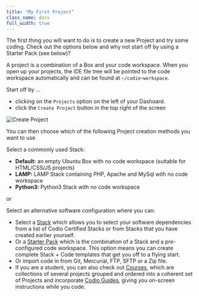 ```yaml
---
title: "My First Project"
class_name: docs
full_width: true
---
```


The first thing you will want to do is to create a new Project and try some coding. Check out the options below and why not start off by using a Starter Pack (see below)?

A project is a combination of a Box and your code workspace. When you open up your projects, the IDE file tree will be pointed to the code workspace automatically and can be found at `~/codio~workspace`. 

Start off by ...

- clicking on the `Projects` option on the left of your Dashoard.
- click the `Create Project` button in the top right of the screen

![Create Project](/img/docs/project_create.png)

You can then choose which of the following Project creation methods you want to use

Select a commonly used Stack:

- **Default:** an empty Ubuntu Box with no code workspace (suitable for HTML/CSS/JS projects)
- **LAMP:** LAMP Stack containing PHP, Apache and MySql with no code workspace
- **Python3:** Python3 Stack with no code workspace

or 

Select an alternative software configuration where you can:

- Select a [Stack](/docs/quickstart/stacks/) which allows you to select your software dependencies from a list of Codio Certified Stacks or from Stacks that you have created earlier yourself.
- Or a [Starter Pack](/docs/quickstart/packs/) which is the combination of a Stack and a pre-configured code workspace. This option means you can create complete Stack + Code templates that get you off to a flying start.
- Or import code in from Git, Mercurial, FTP, SFTP or a Zip file.
- If you are a student, you can also check out [Courses](/docs/quickstart/courses/), which are collections of several projects grouped and ordered into a coherent set of Projects and incorporate [Codio Guides](/docs/ide/tools/guides/), giving you on-screen instructions while you code.

